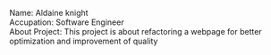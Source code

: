Name:          Aldaine knight<br>
Accupation:    Software Engineer<br>
About Project: This project is about refactoring a webpage for better optimization and improvement of quality

